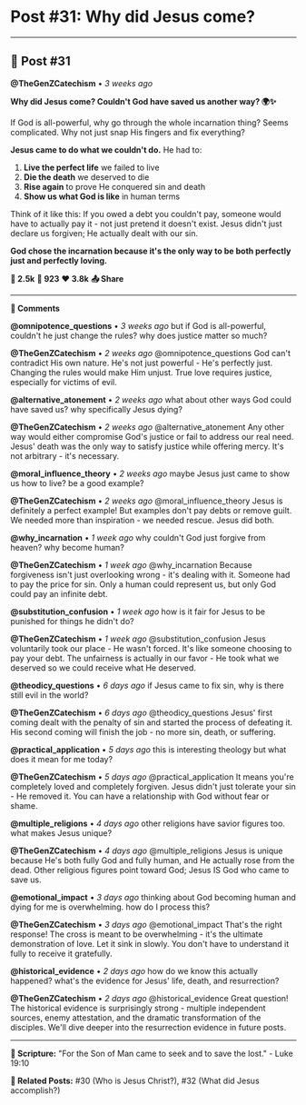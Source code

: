 # Post #31: Why did Jesus come?

---

## 📱 Post #31

**@TheGenZCatechism** • *3 weeks ago*

**Why did Jesus come? Couldn't God have saved us another way? 🌍✨**

If God is all-powerful, why go through the whole incarnation thing? Seems complicated. Why not just snap His fingers and fix everything?

**Jesus came to do what we couldn't do.** He had to:
1. **Live the perfect life** we failed to live
2. **Die the death** we deserved to die  
3. **Rise again** to prove He conquered sin and death
4. **Show us what God is like** in human terms

Think of it like this: If you owed a debt you couldn't pay, someone would have to actually pay it - not just pretend it doesn't exist. Jesus didn't just declare us forgiven; He actually dealt with our sin.

**God chose the incarnation because it's the only way to be both perfectly just and perfectly loving.**

**💭 2.5k** **🔄 923** **❤️ 3.8k** **📤 Share**

---

**💬 Comments**

**@omnipotence_questions** • *3 weeks ago*
but if God is all-powerful, couldn't he just change the rules? why does justice matter so much?

**@TheGenZCatechism** • *2 weeks ago*
@omnipotence_questions God can't contradict His own nature. He's not just powerful - He's perfectly just. Changing the rules would make Him unjust. True love requires justice, especially for victims of evil.

**@alternative_atonement** • *2 weeks ago*
what about other ways God could have saved us? why specifically Jesus dying?

**@TheGenZCatechism** • *2 weeks ago*
@alternative_atonement Any other way would either compromise God's justice or fail to address our real need. Jesus' death was the only way to satisfy justice while offering mercy. It's not arbitrary - it's necessary.

**@moral_influence_theory** • *2 weeks ago*
maybe Jesus just came to show us how to live? be a good example?

**@TheGenZCatechism** • *2 weeks ago*
@moral_influence_theory Jesus is definitely a perfect example! But examples don't pay debts or remove guilt. We needed more than inspiration - we needed rescue. Jesus did both.

**@why_incarnation** • *1 week ago*
why couldn't God just forgive from heaven? why become human?

**@TheGenZCatechism** • *1 week ago*
@why_incarnation Because forgiveness isn't just overlooking wrong - it's dealing with it. Someone had to pay the price for sin. Only a human could represent us, but only God could pay an infinite debt.

**@substitution_confusion** • *1 week ago*
how is it fair for Jesus to be punished for things he didn't do?

**@TheGenZCatechism** • *1 week ago*
@substitution_confusion Jesus voluntarily took our place - He wasn't forced. It's like someone choosing to pay your debt. The unfairness is actually in our favor - He took what we deserved so we could receive what He deserved.

**@theodicy_questions** • *6 days ago*
if Jesus came to fix sin, why is there still evil in the world?

**@TheGenZCatechism** • *6 days ago*
@theodicy_questions Jesus' first coming dealt with the penalty of sin and started the process of defeating it. His second coming will finish the job - no more sin, death, or suffering.

**@practical_application** • *5 days ago*
this is interesting theology but what does it mean for me today?

**@TheGenZCatechism** • *5 days ago*
@practical_application It means you're completely loved and completely forgiven. Jesus didn't just tolerate your sin - He removed it. You can have a relationship with God without fear or shame.

**@multiple_religions** • *4 days ago*
other religions have savior figures too. what makes Jesus unique?

**@TheGenZCatechism** • *4 days ago*
@multiple_religions Jesus is unique because He's both fully God and fully human, and He actually rose from the dead. Other religious figures point toward God; Jesus IS God who came to save us.

**@emotional_impact** • *3 days ago*
thinking about God becoming human and dying for me is overwhelming. how do I process this?

**@TheGenZCatechism** • *3 days ago*
@emotional_impact That's the right response! The cross is meant to be overwhelming - it's the ultimate demonstration of love. Let it sink in slowly. You don't have to understand it fully to receive it gratefully.

**@historical_evidence** • *2 days ago*
how do we know this actually happened? what's the evidence for Jesus' life, death, and resurrection?

**@TheGenZCatechism** • *2 days ago*
@historical_evidence Great question! The historical evidence is surprisingly strong - multiple independent sources, enemy attestation, and the dramatic transformation of the disciples. We'll dive deeper into the resurrection evidence in future posts.

---

**📖 Scripture:** "For the Son of Man came to seek and to save the lost." - Luke 19:10

**🔗 Related Posts:** #30 (Who is Jesus Christ?), #32 (What did Jesus accomplish?) 